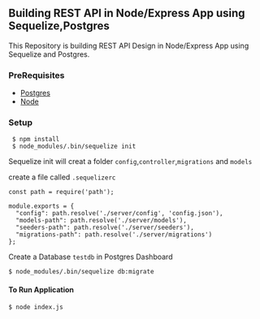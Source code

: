 ## Building REST API in Node/Express App using Sequelize,Postgres

This Repository is building REST API Design in Node/Express App using Sequelize and Postgres.

### PreRequisites
- [Postgres](https://www.postgresql.org/download/)
- [Node](https://nodejs.org/en/download/)

### Setup
```
 $ npm install
 $ node_modules/.bin/sequelize init
```
Sequelize init will creat a folder `config`,`controller`,`migrations` and `models`

create a file called `.sequelizerc`
```
const path = require('path');

module.exports = {
  "config": path.resolve('./server/config', 'config.json'),
  "models-path": path.resolve('./server/models'),
  "seeders-path": path.resolve('./server/seeders'),
  "migrations-path": path.resolve('./server/migrations')
};
```

Create a Database `testdb` in Postgres Dashboard

```
$ node_modules/.bin/sequelize db:migrate      
```

#### To Run Application

```
$ node index.js
```